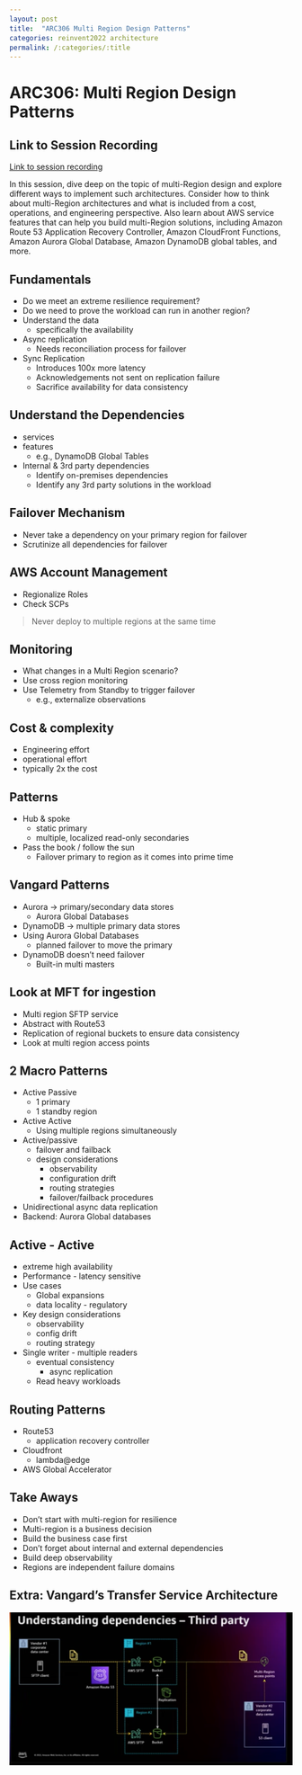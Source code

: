 ```yaml
---
layout: post
title:  "ARC306 Multi Region Design Patterns"
categories: reinvent2022 architecture
permalink: /:categories/:title
---
```


# ARC306: Multi Region Design Patterns

## Link to Session Recording

[Link to session recording](https://www.youtube.com/watch?v=ilgpzlE7Hds)

In this session, dive deep on the topic of multi-Region design and explore different ways to implement such architectures. Consider how to think about multi-Region architectures and what is included from a cost, operations, and engineering perspective. Also learn about AWS service features that can help you build multi-Region solutions, including Amazon Route 53 Application Recovery Controller, Amazon CloudFront Functions, Amazon Aurora Global Database, Amazon DynamoDB global tables, and more.

## Fundamentals

- Do we meet an extreme resilience requirement?
- Do we need to prove the workload can run in another region?
- Understand the data
  - specifically the availability
- Async replication
  - Needs reconciliation process for failover
- Sync Replication
  - Introduces 100x more latency
  - Acknowledgements not sent on replication failure
  - Sacrifice availability for data consistency

## Understand the Dependencies

- services
- features
  - e.g., DynamoDB Global Tables
- Internal & 3rd party dependencies
  - Identify on-premises dependencies
  - Identify any 3rd party solutions in the workload

## Failover Mechanism

- Never take a dependency on your primary region for failover
- Scrutinize all dependencies for failover

## AWS Account Management

- Regionalize Roles
- Check SCPs

> Never deploy to multiple regions at the same time
>

## Monitoring

- What changes in a Multi Region scenario?
- Use cross region monitoring
- Use Telemetry from Standby to trigger failover
  - e.g., externalize observations

## Cost & complexity

- Engineering effort
- operational effort
- typically 2x the cost

## Patterns

- Hub & spoke
  - static primary
  - multiple, localized read-only secondaries
- Pass the book / follow the sun
  - Failover primary to region as it comes into prime time

## Vangard Patterns

- Aurora → primary/secondary data stores
  - Aurora Global Databases
- DynamoDB → multiple primary data stores
- Using Aurora Global Databases
  - planned failover to move the primary
- DynamoDB doesn’t need failover
  - Built-in multi masters

## Look at MFT for ingestion

- Multi region SFTP service
- Abstract with Route53
- Replication of regional buckets to ensure data consistency
- Look at multi region access points

## 2 Macro Patterns

- Active Passive
  - 1 primary
  - 1 standby region
- Active Active
  - Using multiple regions simultaneously
- Active/passive
  - failover and failback
  - design considerations
    - observability
    - configuration drift
    - routing strategies
    - failover/failback procedures
- Unidirectional async data replication
- Backend: Aurora Global databases

## Active - Active

- extreme high availability
- Performance - latency sensitive
- Use cases
  - Global expansions
  - data locality - regulatory
- Key design considerations
  - observability
  - config drift
  - routing strategy
- Single writer - multiple readers
  - eventual consistency
    - async replication
  - Read heavy workloads

## Routing Patterns

- Route53
  - application recovery controller
- Cloudfront
  - lambda@edge
- AWS Global Accelerator

## Take Aways

- Don’t start with multi-region for resilience
- Multi-region is a business decision
- Build the business case first
- Don’t forget about internal and external dependencies
- Build deep observability
- Regions are independent failure domains

## Extra: Vangard’s Transfer Service Architecture

![Managed File Transfer](/images/mft.png)
